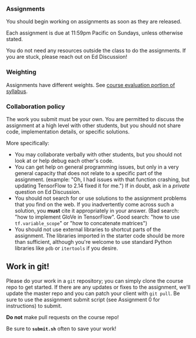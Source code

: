 ### Assignments

You should begin working on assignments as soon as they are released.

Each assignment is due at 11:59pm Pacific on Sundays, unless otherwise stated.

You do not need any resources outside the class to do the assignments.  If
you are stuck, please reach out on Ed Discussion!

### Weighting

Assignments have different weights. See [course evaluation portion of syllabus](https://github.com/datasci-w266/2024-fall-main/blob/master/syllabus/README.md#course-evaluation).

### Collaboration policy

The work you submit must be your own. You are permitted to discuss the 
assignment at a high level with other students, but you should not share code, 
implementation details, or specific solutions.

More specifically:
- You may collaborate verbally with other students, but you should not look at 
  or help debug each other's code.
- You can get help on general programming issues, but only in a very general 
  capacity that does not relate to a specific part of the assignment. (example: 
  "Oh, I had issues with that function crashing, but updating TensorFlow to 2.14 
  fixed it for me.") If in doubt, ask in a *private* question on Ed Discussion.
- You should not search for or use solutions to the assignment problems that you 
  find on the web. If you inadvertently come across such a solution, you 
  **must** cite it appropriately in your answer. (Bad search: "how to implement 
  GloVe in TensorFlow". Good search: "how to use `tf.variable_scope`" or "how to 
  concatenate matrices")
- You should not use external libraries to shortcut parts of the assignment. The 
  libraries imported in the starter code should be more than sufficient, 
  although you're welcome to use standard Python libraries like `pdb` or 
  `itertools` if you desire.

## Work in git!

Please do your work in a `git` repository; you can simply clone the course repo 
to get started. If there are any updates or fixes to the assignment, we'll 
update the master repo and you can patch your client with `git pull`.  Be sure
to use the assignment submit script (see Assignment 0 for instructions) to submit.

**Do not** make pull requests on the course repo!

Be sure to **`submit.sh`** often to save your work!
